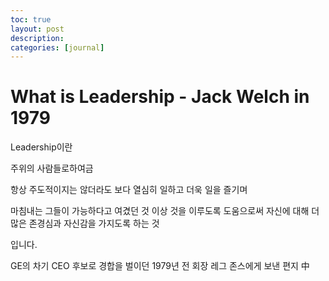 ```yaml
---
toc: true
layout: post
description:
categories: [journal]
---
```

# What is Leadership - Jack Welch in 1979

Leadership이란

주위의 사람들로하여금

항상 주도적이지는 않더라도
보다 열심히 일하고
더욱 일을 즐기며

마침내는
그들이 가능하다고 여겼던 것 이상 것을 이루도록 도움으로써
자신에 대해 더 많은 존경심과 자신감을 가지도록 하는 것

입니다.

GE의 차기 CEO 후보로 경합을 벌이던 1979년
전 회장 레그 존스에게 보낸 편지 中